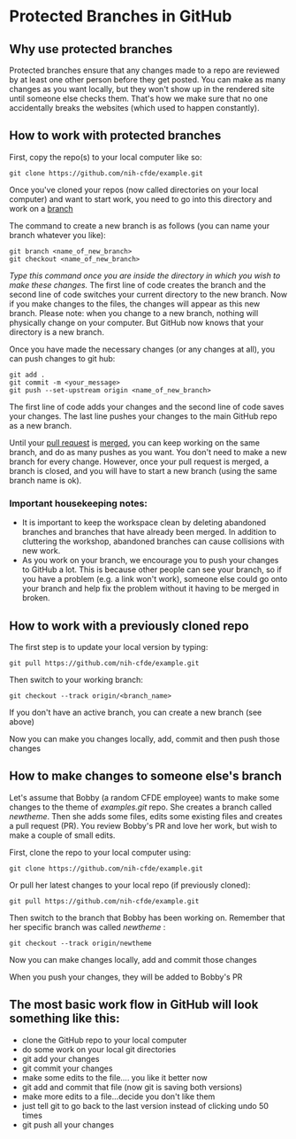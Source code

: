 Protected Branches in GitHub
============================

Why use protected branches
--------------------------

Protected branches ensure that any changes made to a repo are reviewed
by at least one other person before they get posted. You can make as
many changes as you want locally, but they won't show up in the rendered
site until someone else checks them. That's how we make sure that no one
accidentally breaks the websites (which used to happen constantly).

How to work with protected branches
-----------------------------------

First, copy the repo(s) to your local computer like so:

    git clone https://github.com/nih-cfde/example.git

Once you've cloned your repos (now called directories on your local
computer) and want to start work, you need to go into this directory and
work on a
[branch](https://github.com/nih-cfde/organization/blob/master/GitHubUsage.md#definitions)

The command to create a new branch is as follows (you can name your
branch whatever you like):

    git branch <name_of_new_branch>
    git checkout <name_of_new_branch>

*Type this command once you are inside the directory in which you wish
to make these changes.* The first line of code creates the branch and
the second line of code switches your current directory to the new
branch. Now if you make changes to the files, the changes will appear as
this new branch. Please note: when you change to a new branch, nothing
will physically change on your computer. But GitHub now knows that your
directory is a new branch.

Once you have made the necessary changes (or any changes at all), you
can push changes to git hub:

    git add .
    git commit -m <your_message>
    git push --set-upstream origin <name_of_new_branch>

The first line of code adds your changes and the second line of code
saves your changes. The last line pushes your changes to the main GitHub
repo as a new branch.

Until your [pull
request](https://github.com/nih-cfde/organization/blob/master/GitHubUsage.md#definitions)
is
[merged](https://github.com/nih-cfde/organization/blob/master/GitHubUsage.md#merging-pull-requests),
you can keep working on the same branch, and do as many pushes as you
want. You don't need to make a new branch for every change. However,
once your pull request is merged, a branch is closed, and you will have
to start a new branch (using the same branch name is ok).

### Important housekeeping notes:

-   It is important to keep the workspace clean by deleting abandoned
    branches and branches that have already been merged. In addition to
    cluttering the workshop, abandoned branches can cause collisions
    with new work.
-   As you work on your branch, we encourage you to push your changes to
    GitHub a lot. This is because other people can see your branch, so
    if you have a problem (e.g. a link won't work), someone else could
    go onto your branch and help fix the problem without it having to be
    merged in broken.

How to work with a previously cloned repo
-----------------------------------------

The first step is to update your local version by typing:

    git pull https://github.com/nih-cfde/example.git

Then switch to your working branch:

    git checkout --track origin/<branch_name>

If you don\'t have an active branch, you can create a new branch (see
above)

Now you can make you changes locally, add, commit and then push those
changes

How to make changes to someone else\'s branch
---------------------------------------------

Let\'s assume that Bobby (a random CFDE employee) wants to make some
changes to the theme of *examples.git* repo. She creates a branch called
*newtheme*. Then she adds some files, edits some existing files and
creates a pull request (PR). You review Bobby\'s PR and love her work,
but wish to make a couple of small edits.

First, clone the repo to your local computer using:

    git clone https://github.com/nih-cfde/example.git

Or pull her latest changes to your local repo (if previously cloned):

    git pull https://github.com/nih-cfde/example.git

Then switch to the branch that Bobby has been working on. Remember that
her specific branch was called *newtheme* :

    git checkout --track origin/newtheme

Now you can make changes locally, add and commit those changes

When you push your changes, they will be added to Bobby\'s PR

The most basic work flow in GitHub will look something like this:
-----------------------------------------------------------------

-   clone the GitHub repo to your local computer
-   do some work on your local git directories
-   git add your changes
-   git commit your changes
-   make some edits to the file.... you like it better now
-   git add and commit that file (now git is saving both versions)
-   make more edits to a file...decide you don't like them
-   just tell git to go back to the last version instead of clicking
    undo 50 times
-   git push all your changes
